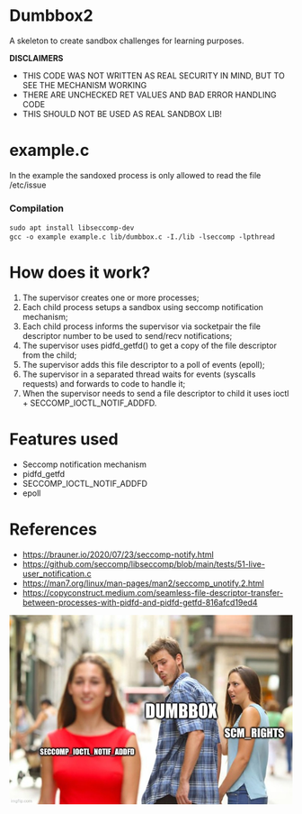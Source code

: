 # Dumbbox2
A skeleton to create sandbox challenges for learning purposes.

**DISCLAIMERS**
* THIS CODE WAS NOT WRITTEN AS REAL SECURITY IN MIND, BUT TO SEE THE MECHANISM WORKING
* THERE ARE UNCHECKED RET VALUES AND BAD ERROR HANDLING CODE
* THIS SHOULD NOT BE USED AS REAL SANDBOX LIB!

# example.c
In the example the sandoxed process is only allowed to read the file /etc/issue

### Compilation
```
sudo apt install libseccomp-dev
gcc -o example example.c lib/dumbbox.c -I./lib -lseccomp -lpthread
```

# How does it work?

1. The supervisor creates one or more processes;
2. Each child process setups a sandbox using seccomp notification mechanism;
3. Each child process informs the supervisor via socketpair the file descriptor number to be used to send/recv notifications;
4. The supervisor uses pidfd_getfd() to get a copy of the file descriptor from the child;
5. The supervisor adds this file descriptor to a poll of events (epoll);
6. The supervisor in a separated thread waits for events (syscalls requests) and forwards to code to handle it;
7. When the supervisor needs to send a file descriptor to child it uses ioctl + SECCOMP_IOCTL_NOTIF_ADDFD.

# Features used
* Seccomp notification mechanism
* pidfd_getfd
* SECCOMP_IOCTL_NOTIF_ADDFD
* epoll

# References
* https://brauner.io/2020/07/23/seccomp-notify.html
* https://github.com/seccomp/libseccomp/blob/main/tests/51-live-user_notification.c
* https://man7.org/linux/man-pages/man2/seccomp_unotify.2.html
* https://copyconstruct.medium.com/seamless-file-descriptor-transfer-between-processes-with-pidfd-and-pidfd-getfd-816afcd19ed4

![dumbbox](imgs/dumbbox_meme.jpg)

